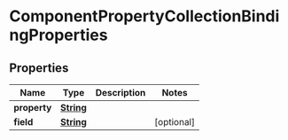

# ComponentPropertyCollectionBindingProperties


## Properties

| Name | Type | Description | Notes |
|------------ | ------------- | ------------- | -------------|
|**property** | [**String**](String.md) |  |  |
|**field** | [**String**](String.md) |  |  [optional] |



